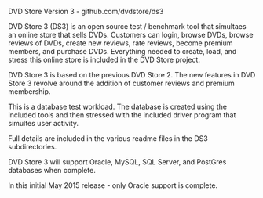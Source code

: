 DVD Store Version 3 - github.com/dvdstore/ds3

DVD Store 3 (DS3) is an open source test / benchmark tool
that simultaes an online store that sells DVDs. Customers 
can login, browse DVDs, browse reviews of DVDs, create
new reviews, rate reviews, become premium members, and 
purchase DVDs. Everything needed to create, load, and stress
this online store is included in the DVD Store project. 

DVD Store 3 is based on the previous DVD Store 2.  The new 
features in DVD Store 3 revolve around the addition of 
customer reviews and premium membership. 

This is a database test workload. The database is created
using the included tools and then stressed with the included
driver program that simultes user activity.

Full details are included in the various readme files in the
DS3 subdirectories.

DVD Store 3 will support Oracle, MySQL, SQL Server, and
PostGres databases when complete.  

In this initial May 2015 release - only Oracle support is
complete.


